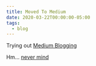 ```yaml
---
title: Moved To Medium
date: 2020-03-22T00:00:00-05:00
tags:
  - blog
---
```


Trying out [Medium Blogging](https://medium.com/@zemiandeng)

Hm... [never mind](2020-08-01-move-back-to-github.md)
